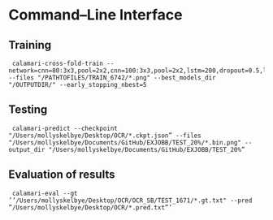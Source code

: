 # Command–Line Interface

## Training 
	 calamari-cross-fold-train --network=cnn=80:3x3,pool=2x2,cnn=100:3x3,pool=2x2,lstm=200,dropout=0.5,lstm=200,dropout=0.5 --files "/PATHTOFILES/TRAIN_6742/*.png" --best_models_dir "/OUTPUTDIR/" --early_stopping_nbest=5 

## Testing
 
 	 calamari-predict --checkpoint "/Users/mollyskelbye/Desktop/OCR/*.ckpt.json” --files "/Users/mollyskelbye/Documents/GitHub/EXJOBB/TEST_20%/*.bin.png" --output_dir "/Users/mollyskelbye/Documents/GitHub/EXJOBB/TEST_20%”
 
## Evaluation of results

	 calamari-eval --gt ’’/Users/mollyskelbye/Desktop/OCR/OCR_SB/TEST_1671/*.gt.txt" --pred ”/Users/mollyskelbye/Desktop/OCR/*.pred.txt”’

 
